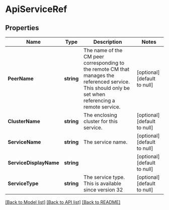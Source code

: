 # ApiServiceRef

## Properties
Name | Type | Description | Notes
------------ | ------------- | ------------- | -------------
**PeerName** | **string** | The name of the CM peer corresponding to the remote CM that manages the referenced service. This should only be set when referencing a remote service. | [optional] [default to null]
**ClusterName** | **string** | The enclosing cluster for this service. | [optional] [default to null]
**ServiceName** | **string** | The service name. | [optional] [default to null]
**ServiceDisplayName** | **string** |  | [optional] [default to null]
**ServiceType** | **string** | The service type. This is available since version 32 | [optional] [default to null]

[[Back to Model list]](../README.md#documentation-for-models) [[Back to API list]](../README.md#documentation-for-api-endpoints) [[Back to README]](../README.md)

